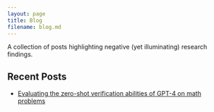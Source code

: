 ```yaml
---
layout: page
title: Blog
filename: blog.md
---
```


A collection of posts highlighting negative (yet illuminating) research findings.

## Recent Posts

- [Evaluating the zero-shot verification abilities of GPT-4 on math problems](_posts/2024-01-12-critic.markdown)
